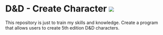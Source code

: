 # D&D -  Create Character [![](https://img.shields.io/github/release/CaioSimioni/DeD-Create-Character.svg)](https://github.com/CaioSimioni/DeD-Create-Character/releases)
This repository is just to train my skills and knowledge. Create a program that allows users to create 5th edition D&D characters.
